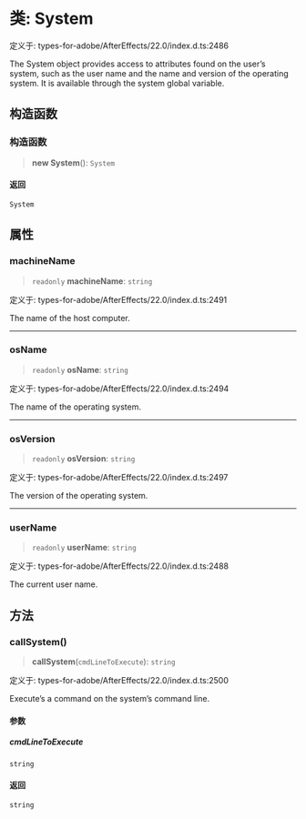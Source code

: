 # 类: System

定义于: types-for-adobe/AfterEffects/22.0/index.d.ts:2486

The System object provides access to attributes found on the user’s system, such as the user name and the name and version of the operating system. It is available through the system global variable.

## 构造函数

### 构造函数

> **new System**(): `System`

#### 返回

`System`

## 属性

### machineName

> `readonly` **machineName**: `string`

定义于: types-for-adobe/AfterEffects/22.0/index.d.ts:2491

The name of the host computer.

***

### osName

> `readonly` **osName**: `string`

定义于: types-for-adobe/AfterEffects/22.0/index.d.ts:2494

The name of the operating system.

***

### osVersion

> `readonly` **osVersion**: `string`

定义于: types-for-adobe/AfterEffects/22.0/index.d.ts:2497

The version of the operating system.

***

### userName

> `readonly` **userName**: `string`

定义于: types-for-adobe/AfterEffects/22.0/index.d.ts:2488

The current user name.

## 方法

### callSystem()

> **callSystem**(`cmdLineToExecute`): `string`

定义于: types-for-adobe/AfterEffects/22.0/index.d.ts:2500

Execute’s a command on the system’s command line.

#### 参数

##### cmdLineToExecute

`string`

#### 返回

`string`

